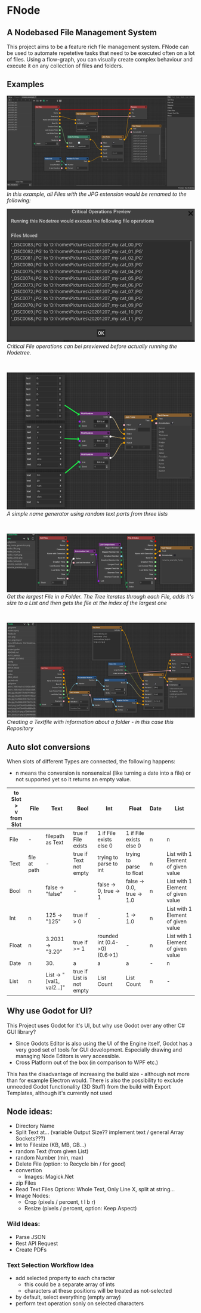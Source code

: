 # FNode
## A Nodebased File Management System

This project aims to be a feature rich file management system. FNode can be used to automate repetetive tasks that need to be executed often on a lot of files. Using a flow-graph, you can visually create complex behaviour and execute it on any collection of files and folders.

## Examples

![rename example](doc/rename_example_1.png)  
*In this example, all Files with the JPG extension would be renamed to the following:*

![rename example](doc/rename_preview.png)  
*Critical File operations can bei previewed before actually running the Nodetree.*

<br>

![name-generator](doc/exp_name_generator.png)  
*A simple name generator using random text parts from three lists*

<br>

![argest-file](doc/exp_get_largest_file.png)  
*Get the largest File in a Folder. The Tree iterates through each File, adds it's size to a List and then gets the file at the index of the largest one*

<br>

![folderinfo](doc/exp_folderinfo.png)  
*Creating a Textfile with information about a folder - in this case this Repository*

<!--
## Currently supported operations
The individual nodes functionality is documented in the Software itself (Tooltipps)

![all nodes](doc/nodes_file.png)
![all nodes](doc/nodes_text.png)
![all nodes](doc/nodes_math.png)
![all nodes](doc/nodes_list.png)
![all nodes](doc/nodes_other.png)
-->

## Auto slot conversions

When slots of different Types are connected, the following happens:
- n means the conversion is nonsensical (like turning a date into a file) or not supported yet so it returns an empty value.

| to Slot > <br>v from Slot |File |Text   |Bool   |Int    |Float   |Date   |List| 
|-|-|-|-|-|-|-|-| 
|File|-|filepath as Text|true if File exists|1 if File exists else 0|1 if File exists else 0|n|n| 
|Text|file at path|-|true if Text not empty|trying to parse to int|trying to parse to float|n|List with 1 Element of given value| 
|Bool|n|false → "false" |-|false -> 0, true -> 1|false -> 0.0, true -> 1.0|n|List with 1 Element of given value| 
|Int|n|125  -> "125"|true if > 0|-|1 -> 1.0|n|List with 1 Element of given value| 
|Float|n|3.2031 -> "3.20"|true if >= 1|rounded int (0.4->0)<br>(0.6->1)|-|n|List with 1 Element of given value| 
|Date|n|30.|a|a|a|-|n| 
|List|n|List -> "[val1, val2...]"|true if List is not empty|List Count|List Count|n|-|

## Why use Godot for UI?
This Project uses Godot for it's UI, but why use Godot over any other C# GUI library?
- Since Godots Editor is also using the UI of the Engine itself, Godot has a very good set of tools for GUI development. Especially drawing and managing Node Editors is very accessible.
- Cross Platform out of the box (in comparison to WPF etc.)

This has the disadvantage of increasing the build size - although not more than for example Electron would. There is also the possibility to exclude unneeded Godot functionality (3D Stuff) from the build with Export Templates, although it's currently not used

## Node ideas:
- Directory Name
- Split Text at... (variable Output Size?? implement text / general Array Sockets???)
- Int to Filesize (KB, MB, GB...)
- random Text (from given List)
- random Number (min, max)
- Delete File (option: to Recycle bin / for good)
- convertion
    - Images: Magick.Net
- zip Files
- Read Text Files
    Options: Whole Text, Only Line X, split at string...
- Image Nodes:
    - Crop (pixels / percent, t l b r)
    - Resize (pixels / percent, option: Keep Aspect)

### Wild Ideas:
- Parse JSON
- Rest API Request
- Create PDFs

### Text Selection Workflow Idea
- add selected property to each character
    - this could be a separate array of ints
    - characters at these positions will be treated as not-selected
- by default, select everything (empty array)
- perform text operation sonly on selected characters

